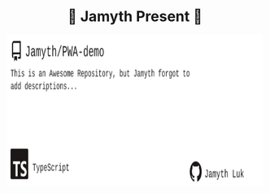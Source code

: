 <!-- built at 4/18/2024, 11:10:32 AM -->
<h1 align="center">
🎉 Jamyth Present 🎉
</h1>
<p align="center">
    <a href="https://github.com/Jamyth/PWA-demo">
        <img width="1000" height="300" src="./readme.svg" />
    </a>
</p>